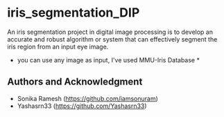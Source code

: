 # iris_segmentation_DIP
An iris segmentation project in digital image processing is to develop an accurate and robust algorithm or system that can effectively segment the iris region from an input eye image. 

* you can use any image as input, I've used MMU-Iris Database *

## Authors and Acknowledgment
- Sonika Ramesh (https://github.com/iamsonuram)
- Yashasrn33 (https://github.com/Yashasrn33)

